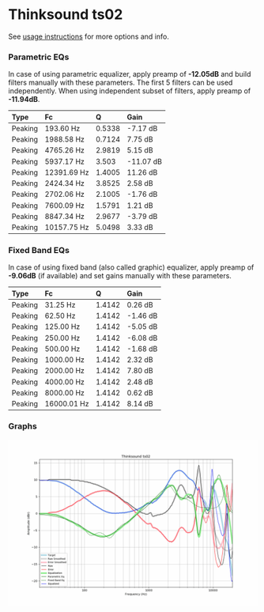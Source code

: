 # Thinksound ts02
See [usage instructions](https://github.com/jaakkopasanen/AutoEq#usage) for more options and info.

### Parametric EQs
In case of using parametric equalizer, apply preamp of **-12.05dB** and build filters manually
with these parameters. The first 5 filters can be used independently.
When using independent subset of filters, apply preamp of **-11.94dB**.

| Type    | Fc          |      Q | Gain      |
|:--------|:------------|:-------|:----------|
| Peaking | 193.60 Hz   | 0.5338 | -7.17 dB  |
| Peaking | 1988.58 Hz  | 0.7124 | 7.75 dB   |
| Peaking | 4765.26 Hz  | 2.9819 | 5.15 dB   |
| Peaking | 5937.17 Hz  | 3.503  | -11.07 dB |
| Peaking | 12391.69 Hz | 1.4005 | 11.26 dB  |
| Peaking | 2424.34 Hz  | 3.8525 | 2.58 dB   |
| Peaking | 2702.06 Hz  | 2.1005 | -1.76 dB  |
| Peaking | 7600.09 Hz  | 1.5791 | 1.21 dB   |
| Peaking | 8847.34 Hz  | 2.9677 | -3.79 dB  |
| Peaking | 10157.75 Hz | 5.0498 | 3.33 dB   |

### Fixed Band EQs
In case of using fixed band (also called graphic) equalizer, apply preamp of **-9.06dB**
(if available) and set gains manually with these parameters.

| Type    | Fc          |      Q | Gain     |
|:--------|:------------|:-------|:---------|
| Peaking | 31.25 Hz    | 1.4142 | 0.26 dB  |
| Peaking | 62.50 Hz    | 1.4142 | -1.46 dB |
| Peaking | 125.00 Hz   | 1.4142 | -5.05 dB |
| Peaking | 250.00 Hz   | 1.4142 | -6.08 dB |
| Peaking | 500.00 Hz   | 1.4142 | -1.68 dB |
| Peaking | 1000.00 Hz  | 1.4142 | 2.32 dB  |
| Peaking | 2000.00 Hz  | 1.4142 | 7.80 dB  |
| Peaking | 4000.00 Hz  | 1.4142 | 2.48 dB  |
| Peaking | 8000.00 Hz  | 1.4142 | 0.62 dB  |
| Peaking | 16000.01 Hz | 1.4142 | 8.14 dB  |

### Graphs
![](./Thinksound%20ts02.png)